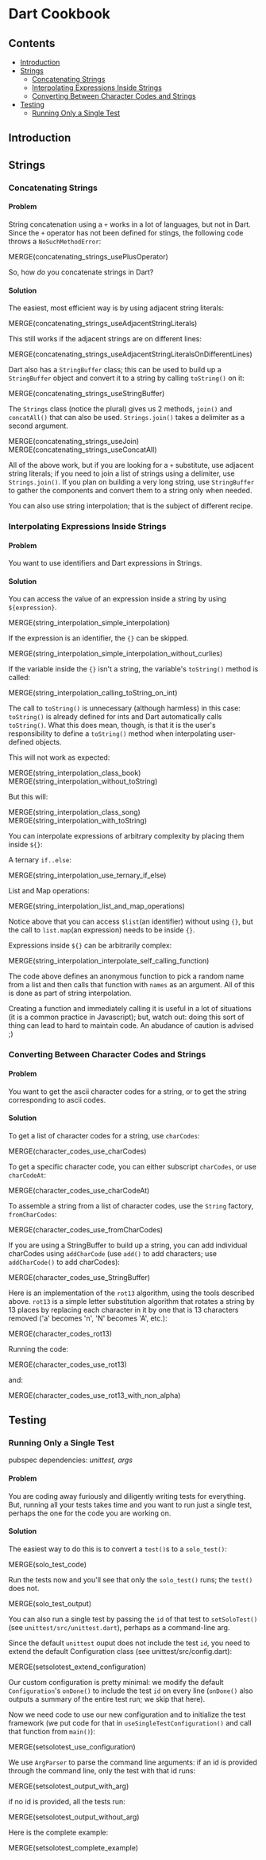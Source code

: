 <!DOCTYPE html>
<head>
  <meta http-equiv="Content-Type" content="text/html;charset=utf-8" />
  <title>Dart Cookbook</title>
  <link rel="stylesheet"
  href="http://1-ps.googleusercontent.com/x/s.dart-lang.appspot.com/www.dartlang.org/css/W.style.css.pagespeed.cf.RjqwNm2LxS.css"
  />
  <style type="text/css">
    body {margin-left:20px;}
  </style>
</head>
<body>

# Dart Cookbook

## Contents

- [Introduction](#introduction)
- [Strings](#strings)
    - [Concatenating Strings](#concatenating_strings)
    - [Interpolating Expressions Inside Strings](#interpolating_expressions_inside_strings)
    - [Converting Between Character Codes and Strings](#converting_between_character_codes_and_strings)
- [Testing](#testing)
    - [Running Only a Single Test](#running_only_a_single_test)

## Introduction

## Strings

### <a id="concatenating_strings"></a>Concatenating Strings

#### Problem
String concatenation using a `+` works in a lot of languages, but not in Dart.
Since the `+` operator has not been defined for stings, the following code
throws a `NoSuchMethodError`:

MERGE(concatenating_strings_usePlusOperator)
     
So, how _do_ you concatenate strings in Dart?

#### Solution
The easiest, most efficient way is by using adjacent string literals:

MERGE(concatenating_strings_useAdjacentStringLiterals)

This still works if the adjacent strings are on different lines:

MERGE(concatenating_strings_useAdjacentStringLiteralsOnDifferentLines)

Dart also has a `StringBuffer` class; this can be used to build up a
`StringBuffer` object and convert it to a string by calling `toString()`
on it:

MERGE(concatenating_strings_useStringBuffer)
    
The `Strings` class (notice the plural) gives us 2 methods, `join()` and
`concatAll()` that can also be used. `Strings.join()` takes a delimiter as a
second argument.

MERGE(concatenating_strings_useJoin)
MERGE(concatenating_strings_useConcatAll)

All of the above work, but if you are looking for a `+` substitute, use
adjacent string literals; if you need to join a list of strings using a
delimiter, use `Strings.join()`. If you plan on building a very long string,
use `StringBuffer` to gather the components and convert them to a string
only when needed. 

You can also use string interpolation; that is the subject of different
recipe.

### <a id="interpolating_expressions_inside_strings"></a>Interpolating Expressions Inside Strings

#### Problem
You want to use identifiers and Dart expressions in Strings.

#### Solution

You can access the value of an expression inside a string by using `${expression}`.

MERGE(string_interpolation_simple_interpolation)
  
If the expression is an identifier, the `{}` can be skipped.

MERGE(string_interpolation_simple_interpolation_without_curlies)
  
If the variable inside the `{}` isn't a string, the variable's
`toString()` method is called:

MERGE(string_interpolation_calling_toString_on_int)

The call to `toString()` is unnecessary (although harmless) in this case:
`toString()` is already defined for ints and Dart automatically calls
`toString()`. What this does mean, though, is that it is the user's
responsibility to define a `toString()` method when interpolating
user-defined objects.

This will not work as expected:

MERGE(string_interpolation_class_book)
MERGE(string_interpolation_without_toString)

But this will:

MERGE(string_interpolation_class_song)  
MERGE(string_interpolation_with_toString)

You can interpolate expressions of arbitrary complexity by placing them inside
`${}`:

A ternary `if..else`:

MERGE(string_interpolation_use_ternary_if_else)
  
List and Map operations:

MERGE(string_interpolation_list_and_map_operations)

Notice above that you can access `$list`(an identifier) without using `{}`,
but the call to `list.map`(an expression) needs to be inside `{}`. 

Expressions inside `${}` can be arbitrarily complex:

MERGE(string_interpolation_interpolate_self_calling_function)

The code above defines an anonymous function to pick a random name from a
list and then calls that function with `names` as an argument. All of
this is done as part of string interpolation.

Creating a function and immediately calling it is useful in a lot of
situations (it is a common practice in Javascript); but, watch out: 
doing this sort of thing can lead to hard to maintain code. An abudance
of caution is advised ;) 


### <a id="converting_between_character_codes_and_strings"></a>Converting Between Character Codes and Strings

#### Problem
You want to get the ascii character codes for a string, or to get the
string corresponding to ascii codes.

#### Solution

To get a list of character codes for a string, use `charCodes`:

MERGE(character_codes_use_charCodes)
  
To get a specific character code, you can either subscript `charCodes`, or 
use `charCodeAt`:

MERGE(character_codes_use_charCodeAt)
  
To assemble a string from a list of character codes, use the `String` factory,
`fromCharCodes`:

MERGE(character_codes_use_fromCharCodes)

  
If you are using a StringBuffer to build up a string, you can add individual
charCodes using `addCharCode` (use `add()` to add characters; use `addCharCode()`
to add charCodes):

MERGE(character_codes_use_StringBuffer)

Here is an implementation of the `rot13` algorithm, using the tools described above.
`rot13` is a simple letter substitution algorithm that rotates a string by 13
places by replacing each character in it by one that is 13 characters removed
('a' becomes 'n', 'N' becomes 'A', etc.):

MERGE(character_codes_rot13)

Running the code:
 
MERGE(character_codes_use_rot13)

and:

MERGE(character_codes_use_rot13_with_non_alpha)

## Testing

### <a id="running_only_a_single_test"></a>Running Only a Single Test

pubspec dependencies: _unittest, args_

#### Problem
You are coding away furiously and diligently writing tests for everything. But,
running all your tests takes time and you want to run just a single test,
perhaps the one for the code you are working on.

#### Solution
The easiest way to do this is to convert a `test()`s to a `solo_test()`:

MERGE(solo_test_code)

Run the tests now and you'll see that only the `solo_test()` runs; the `test()`
does not.

MERGE(solo_test_output)

You can also run a single test by passing the `id` of that test
to `setSoloTest()` (see `unittest/src/unittest.dart`), perhaps as a command-line
arg.

Since the default `unittest` ouput does not include the test `id`, you
need to extend the default Configuration class (see unittest/src/config.dart):

MERGE(setsolotest_extend_configuration)

Our custom configuration is pretty minimal: we modify the default
`Configuration`'s `onDone()` to include the test `id` on every line (`onDone()`
also outputs a summary of the entire test run; we skip that here).

Now we need code to use our new configuration and to initialize the test
framework (we put code for that in `useSingleTestConfiguration()` and call that function
from `main()`):

MERGE(setsolotest_use_configuration)

We use `ArgParser` to parse the command line arguments: if an id is provided
through the command line, only the test with that id runs:

MERGE(setsolotest_output_with_arg)

if no id is provided, all the tests run:
  
MERGE(setsolotest_output_without_arg)

Here is the complete example:

MERGE(setsolotest_complete_example)

</body>
</html>
